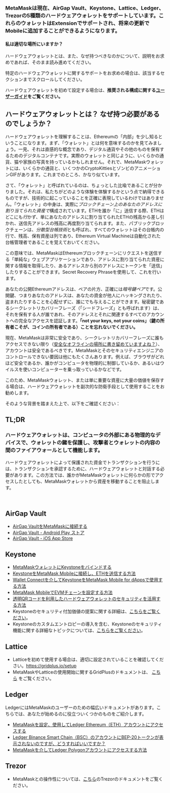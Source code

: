 ### MetaMaskは現在、AirGap Vault、Keystone、Lattice、Ledger、Trezorの5種類のハードウェアウォレットをサポートしています。これらのウォレットはExtensionでサポートされ、将来の更新でMobileに追加することができるようになります。



#### 私は適切な場所にいますか？


ハードウェアウォレットとは、また、なぜ持つべきなのかについて、説明をお求めであれば、そのまま読み進めてください。


特定のハードウェアウォレットに関するサポートをお求めの場合は、該当するセクションまでスクロールしてください。


ハードウェアウォレットを初めて設定する場合は、**推奨される構成に関する[ユーザーガイド](https://support.metamask.io/hc/en-us/articles/5450173968283)をご覧ください。**



#### 


ハードウェアウォレットとは？ なぜ持つ必要があるのでしょうか？
-------------------------------


ハードウェアウォレットを理解することは、Ethereumの「内部」を少し知るということになります。まず、「ウォレット」とは何を意味するのかを見てみましょう。一見、それは直感的な概念であり、デジタル通貨やその他のものを保有するためのデジタルコンテナです。実際のウォレットと同じように、いくらかの通貨、猫や家族の写真を持っているかもしれません。それで、MetaMaskウォレットには、いくらかの通貨と、いくつかのCryptoKittiesとゾンビのアニメーションGIFがあります。これまでのところ、かなり似ています。


さて、「ウォレット」と呼ばれているのは、ちょっとした比喩であることが分かりました。それは、私たちがどのような体験を体験するかという点で納得できるものですが、技術的に起こっていることを正確に表現しているわけではありません。「ウォレット」の中身は、実際に*ブロックチェーン上のあなたのアドレスに割り当てられた資産で*構成されています。ETHを誰か「に」送信する際、ETHはどこにも*行*かず、単にあなたのアドレスに割り当てられたETHの残高から差し引かれ、送信先アドレスの残高に再度割り当てられます。また、パブリックブロックチェーンは、*分散型台帳技術*とも呼ばれ、すべてのウォレットはその台帳内の行で、残高、保有資産は列であり、Ethereum Virtual Machineは自動化された台帳管理者であることを覚えておいてください。


この意味では、MetaMaskはEthereumブロックチェーンにリクエストを送信する「単純な」ウェブアプリケーションであり、アドレスに割り当てられた資産に関する情報を取得したり、あるアドレスから別のアドレスにトークンを「送信」したりすることができます。Secret Recovery Phraseを使用して、これを行います。


あなたの公開Ethereumアドレスは、ペアの片方、正確には*暗号鍵ペア*です。公開鍵、つまりあなたのアドレスは、あなたの資金が他人にハッキングされたり、盗まれたりすることを心配せずに、誰にでも与えることができます。秘密鍵であるシークレットリカバリーフレーズ（「シードフレーズ」とも呼ばれます）は、それを保有する人が誰であれ、そのアドレスとそれに関連するすべてのアカウントへの完全なアクセスを認証します。**「not your keys, not your coins」（鍵の所有者こそが、コインの所有者である）ことを忘れないでください。**


現在、MetaMaskは非常に安全であり、シークレットリカバリーフレーズに誰もアクセスできない限り（[安全なオフラインの場所に書き留めていますよね？](https://support.metamask.io/hc/en-us/articles/4404722782107)）、アカウントは安全であるべきです。MetaMaskとそのセキュリティエンジニアのコントロールできない要因は他にもたくさんあります。例えば、ブラウザがどれほど安全であるか、誰かがコンピュータを物理的に制御しているか、あるいはウイルスを使いコンピューターを乗っ取っているかなどです。


このため、MetaMaskウォレット、または単に重要な資産に大量の価値を保存する場合は、ハードウェアウォレットを副次的な防衛手段として使用することをお勧めします。


そのような背景を踏まえた上で、以下をご確認ください：



TL;DR
------


### **ハードウェアウォレットは、コンピュータの外部にある物理的なデバイスで、ウォレットの鍵を保護し、攻撃者とウォレットの内容の間のファイアウォールとして機能します。**


ハードウェアウォレットによって保護された資金でトランザクションを行うには、トランザクションを承認するために、ハードウェアウォレットと対話する必要があります。この方法では、誰かがMetaMaskウォレットに何らかの形でアクセスしたとしても、MetaMaskウォレットから資産を移動することを阻止します。


 


AirGap Vault
------------


* [AirGap VaultをMetaMaskに接続する](https://support.airgap.it/guides/metamask/)
* [AirGap Vault - Android Play ストア](https://play.google.com/store/apps/details?id=it.airgap.vault&hl=en_US&gl=US)
* [AirGap Vault - iOS App Store](https://apps.apple.com/us/app/airgap-vault-secure-secrets/id1417126841)


 Keystone
---------


* [MetaMaskウォレットにKeystoneをバインドする](https://support.keyst.one/3rd-party-wallets/eth-and-web3-wallets-keystone/bind-metamask-with-keystone)
* [KeystoneをMetaMask Mobileに接続し、ETHを送信する方法](https://support.keyst.one/3rd-party-wallets/eth-and-web3-wallets-keystone/metamask-mobile)
* [Wallet Connectを介してKeystoneをMetaMask Mobile for dAppsで使用する方法](https://support.keyst.one/3rd-party-wallets/eth-and-web3-wallets-keystone/metamask-mobile/defi-with-metamask-mobile)
* [MetaMask MobileでEVMチェーンを設定する方法](https://support.keyst.one/3rd-party-wallets/eth-and-web3-wallets-keystone/metamask-mobile/configuring-evm-chains-on-metamask-mobile)
* [透明QRコードを利用したハードウェアウォレットのセキュリティを活用する方法](https://consensys.net/blog/news/metamask-x-keystone-how-to-benefit-from-hardware-wallet-security-using-transparent-qr-code/)
* Keystoneのセキュリティ付加価値の提案に関する詳細は、[こちらをご覧ください](https://blog.keyst.one/blind-signing-a-security-black-hole-for-the-ethereum-community-13f909b848b6)。
* Keystoneのカスタムエントロピーの導入を含む、Keystoneのセキュリティ機能に関する詳細なトピックについては、[こちらをご覧ください](https://support.keyst.one/general-navigation-guide#advanced-users)。


 Lattice
--------


* Latticeを初めて使用する場合は、適切に設定されていることを確認してください。<https://gridplus.io/setup>
* ﻿MetaMaskやLatticeの使用開始に関する﻿GridPlusの﻿ドキュメントは、﻿﻿ [こちら﻿](https://docs.gridplus.io/setup/metamask) をご覧ください。


 Ledger
-------


LedgerにはMetaMaskのユーザーのための幅広いドキュメントがあります。こちらでは、あなたが始めるのに役立ついくつかのものをご紹介します。  



* [MetaMaskを設定、使用してLedger Ethereum（ETH）アカウントにアクセスする](https://support.ledger.com/hc/en-us/articles/4404366864657-Set-up-and-use-MetaMask-to-access-your-Ledger-Ethereum-ETH-account?docs=true)
* [Ledger Binance Smart Chain（BSC）のアカウントにBEP-20トークンが表示されないのですが、どうすればいいですか？](https://support.ledger.com/hc/en-us/articles/4406111561617-I-don-t-see-my-BEP-20-tokens-in-my-Ledger-Binance-Smart-Chain-BSC-account-what-can-I-do-?support=true)
* [MetaMaskを介してLedger Polygonアカウントにアクセスする方法](https://support.ledger.com/hc/en-us/articles/4418394184209-How-to-access-your-Ledger-Polygon-MATIC-account-via-Metamask?docs=true)


 Trezor
-------


* MetaMaskとの操作性については、[こちら](https://wiki.trezor.io/Apps:MetaMask)のTrezorのドキュメントをご覧ください。
